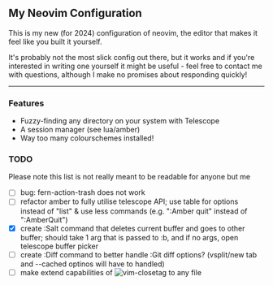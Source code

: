 ## My Neovim Configuration

This is my new (for 2024) configuration of neovim, the editor that makes it 
feel like you built it yourself.

It's probably not the most slick config out there, but it works and if you're
interested in writing one yourself it might be useful - feel free to contact
me with questions, although I make no promises about responding quickly!

---

### Features
- Fuzzy-finding any directory on your system with Telescope
- A session manager (see lua/amber)
- Way too many colourschemes installed!

### TODO
Please note this list is not really meant to be readable for anyone but me
- [ ] bug: fern-action-trash does not work
- [ ] refactor amber to fully utilise telescope API; use table for options 
  instead of "list" & use less commands (e.g. ":Amber quit" instead of 
  ":AmberQuit")
- [x] create :Salt command that deletes current buffer and goes to other  
  buffer; should take 1 arg that is passed to :b, and if no args, open 
  telescope buffer picker
- [ ] create :Diff command to better handle :Git diff options?
    (vsplit/new tab and --cached optinos will have to handled)
- [ ] make extend capabilities of 
  ![vim-closetag](https://github.com/alvan/vim-closetag) to any file
